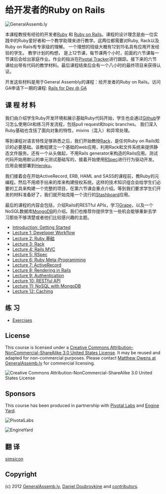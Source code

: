 给开发者的Ruby on Rails
============================

![GeneralAssemb.ly](https://github.com/generalassembly/ga-ruby-on-rails-for-devs/raw/master/images/ga.png "GeneralAssemb.ly")

本课程教授有经验的开发者[Ruby](http://www.ruby-lang.org) 和 [Ruby on Rails](http://rubyonrails.org/)。课程的设计理念是由一位实践中的Ruby爱好者和一个教学助理来进行教学。这两位都需要对Ruby, Rack以及Ruby on Rails有专家级的理解。 一个理想的班级大概有12到15名具有应用开发经验的学生。 教学计划的构想， 是上12节课，每节课两个小时，前面的六节课每一节课后会给出家庭作业。作业的指派在[Pivotal Tracker](http://pivotaltracker.com)进行跟踪。接下来的六节课给出带有代码的教学材料。最后课程结束后会有一个八小时的最终项目来获得认证。

开发这些材料是用于General Assembly的课程：给开发者的Ruby on Rails。访问GA申请下一期的课程: [Rails for Dev @ GA](https://generalassemb.ly/ruby-on-rails-for-devs)

课 程 材 料
--------------

我们由介绍学生Ruby开发环境和展示基础Ruby代码开始，学生也会通过[Github](http://github.com)学习怎么使用Git和练习开发流程，包括pull request和topic branches。 我们深入Ruby基础也含括了面向对象的特性，mixins（混入）和异常处理。


等到课程对语言特性足够熟悉之后，我们开始教授[Rack](http://rack.github.com/)，是任何Ruby on Rails知识的必要基础。该教程建立一个基础的web应用，利用Rack和文件系统来提供静态文件服务。还有一个从头做起，不用Rails generator来构造的Rails应用。测试代码开始用默认的单元测试基础写的，接着开始使用[RSpec](http://rspec.info/)进行行为驱动开发。应用会被部署到[Heroku](http://www.heroku.com/)。

我们接着会在开始ActiveRecord, ERB, HAML and SASS的课程前，教Ruby的元编程。然后不用顺手拈来的库来构建授权系统。这样的技术知识组合会给学生们必要的工具来构建一个完整的项目，在第六节课会重点介绍。等到我们要求学生们开发的材料准备好了，我们就开始克隆一个流行的[Stashboard](http://www.stashboard.org/)应用。

最后的课程的内容会包括，介绍Rails的RESTful APIs，学习[Grape](https://github.com/intridea/grape)，以及一个NoSQL数据库[MongoDB](http://mongodb.org)的介绍。我们也推荐你提供学生一些机会能够重新去学习那些不够清楚或者他们比较感兴趣的主题。

* [Introduction: Getting Started](https://github.com/generalassembly/ga-ruby-on-rails-for-devs/blob/master/lectures/00-getting-started/README.md)
* [Lecture 1: Developer Workflow](https://github.com/generalassembly/ga-ruby-on-rails-for-devs/blob/master/lectures/01-developer-workflow/README.md)
* [Lecture 2: Ruby 基础](https://github.com/generalassembly/ga-ruby-on-rails-for-devs/blob/master/lectures/02-ruby-basics/README.md)
* [Lecture 3: Rack](https://github.com/generalassembly/ga-ruby-on-rails-for-devs/blob/master/lectures/03-rack/README.md)
* [Lecture 4: Rails MVC](https://github.com/generalassembly/ga-ruby-on-rails-for-devs/blob/master/lectures/04-rails-mvc/README.md)
* [Lecture 5: RSpec](https://github.com/generalassembly/ga-ruby-on-rails-for-devs/blob/master/lectures/05-rspec/README.md)
* [Lecture 6: Ruby Meta-Programming](https://github.com/generalassembly/ga-ruby-on-rails-for-devs/blob/master/lectures/06-ruby-meta-programming/README.md)
* [Lecture 7: ActiveRecord](https://github.com/generalassembly/ga-ruby-on-rails-for-devs/blob/master/lectures/07-active-record/README.md)
* [Lecture 8: Rendering in Rails](https://github.com/generalassembly/ga-ruby-on-rails-for-devs/blob/master/lectures/08-erb-haml-sass/README.md)
* [Lecture 9: Authentication](https://github.com/generalassembly/ga-ruby-on-rails-for-devs/blob/master/lectures/09-authentication/README.md)
* [Lecture 10: RESTful API](https://github.com/generalassembly/ga-ruby-on-rails-for-devs/blob/master/lectures/10-restful-api/README.md)
* [Lecture 11: NoSQL with MongoDB](https://github.com/generalassembly/ga-ruby-on-rails-for-devs/blob/master/lectures/11-nosql-with-mongodb/README.md)
* [Lecture 12: Caching](https://github.com/generalassembly/ga-ruby-on-rails-for-devs/blob/master/lectures/12-caching/README.md)

练 习
---------

* [Exercises](https://github.com/generalassembly/ga-ruby-on-rails-for-devs/tree/master/class)

License
-------

This course is licensed under a [Creative Commons Attribution-NonCommercial-ShareAlike 3.0 United States License](http://creativecommons.org/licenses/by-nc-sa/3.0/us/). It may be reused and adapted for non-commercial purposes. Please contact [Matthew Owens at GeneralAssemb.ly](mailto:mowens@generalassemb.ly) for commercial licensing.

![Creative Commons Attribution-NonCommercial-ShareAlike 3.0 United States License](http://i.creativecommons.org/l/by-nc-sa/3.0/us/88x31.png "Creative Commons Attribution-NonCommercial-ShareAlike 3.0 United States License")

Sponsors
--------

This course has been produced in partnership with [Pivotal Labs](http://pivotallabs.com/) and [Engine Yard](http://www.engineyard.com/).

![PivotalLabs](https://github.com/generalassembly/ga-ruby-on-rails-for-devs/raw/master/images/pivotal-labs.png "PivotalLabs")

![EngineYard](https://github.com/generalassembly/ga-ruby-on-rails-for-devs/raw/master/images/engine-yard.png "EngineYard")

翻 译
---------
[simsicon](http://github.com/simsicon)

Copyright
---------

(c) 2012 [GeneralAssemb.ly](https://generalassemb.ly/ruby-on-rails-for-devs), [Daniel Doubrovkine](http://github.com/dblock) and [contributors](https://github.com/generalassembly/ga-ruby-on-rails-for-devs/blob/master/CONTRIBUTORS.md).

